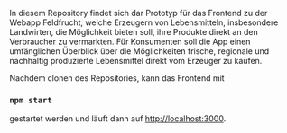 In diesem Repository findet sich dar Prototyp für das Frontend zu der Webapp Feldfrucht, welche Erzeugern von Lebensmitteln, insbesondere Landwirten, die Möglichkeit bieten soll, ihre Produkte direkt an den Verbraucher zu vermarkten. Für Konsumenten soll die App einen umfänglichen Überblick über die Möglichkeiten frische, regionale und nachhaltig produzierte Lebensmittel direkt vom Erzeuger zu kaufen.

Nachdem clonen des Repositories, kann das Frontend mit 

### `npm start`

gestartet werden und läuft dann auf [http://localhost:3000](http://localhost:3000).


